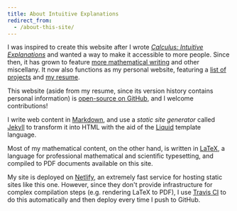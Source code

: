 ```yaml
---
title: About Intuitive Explanations
redirect_from:
  - /about-this-site/
---
```


I was inspired to create this website after I wrote [*Calculus:
Intuitive Explanations*](/math/calculus-intuitive-explanations) and
wanted a way to make it accessible to more people. Since then, it has
grown to feature [more mathematical writing](/math) and other
miscellany. It now also functions as my personal website, featuring a
[list of projects](/about/projects) and [my
resume](/assets/Resume.pdf).

This website (aside from my resume, since its version history contains
personal information) is [open-source on
GitHub](https://github.com/raxod502/intuitive-explanations), and I
welcome contributions!

I write web content in
[Markdown](https://www.markdownguide.org/getting-started), and use a
*static site generator* called [Jekyll](https://jekyllrb.com/) to
transform it into HTML with the aid of the
[Liquid](https://shopify.github.io/liquid/) template language.

Most of my mathematical content, on the other hand, is written in
[LaTeX](https://www.latex-project.org/), a language for professional
mathematical and scientific typesetting, and compiled to PDF documents
available on this site.

My site is deployed on [Netlify](https://www.netlify.com/), an
extremely fast service for hosting static sites like this one.
However, since they don't provide infrastructure for complex
compilation steps (e.g. rendering LaTeX to PDF), I use [Travis
CI](https://travis-ci.org/) to do this automatically and then deploy
every time I push to GitHub.

